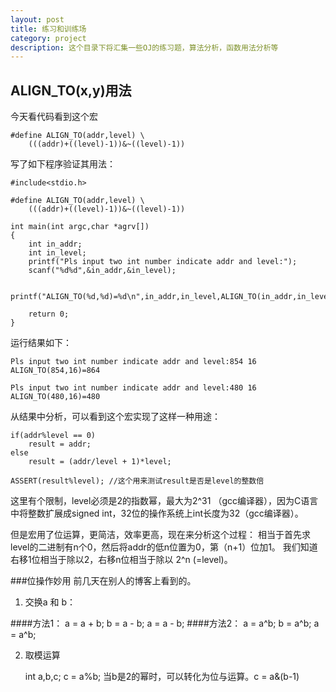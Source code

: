 ```yaml
---
layout: post
title: 练习和训练场
category: project
description: 这个目录下将汇集一些OJ的练习题，算法分析，函数用法分析等
---
```



## ALIGN_TO(x,y)用法
今天看代码看到这个宏

	#define ALIGN_TO(addr,level) \
		(((addr)+((level)-1))&~((level)-1))

写了如下程序验证其用法：

	#include<stdio.h>

	#define ALIGN_TO(addr,level) \
		(((addr)+((level)-1))&~((level)-1))

	int main(int argc,char *agrv[])
	{
		int in_addr;
		int in_level;
		printf("Pls input two int number indicate addr and level:");
		scanf("%d%d",&in_addr,&in_level);

		printf("ALIGN_TO(%d,%d)=%d\n",in_addr,in_level,ALIGN_TO(in_addr,in_level));

		return 0;
	}

运行结果如下：

	Pls input two int number indicate addr and level:854 16
	ALIGN_TO(854,16)=864

	Pls input two int number indicate addr and level:480 16
	ALIGN_TO(480,16)=480

从结果中分析，可以看到这个宏实现了这样一种用途： 

	if(addr%level == 0)
		result = addr;
	else
		result = (addr/level + 1)*level;

	ASSERT(result%level); //这个用来测试result是否是level的整数倍

这里有个限制，level必须是2的指数幂，最大为2\^31 （gcc编译器），因为C语言中将整数扩展成signed int，32位的操作系统上int长度为32（gcc编译器）。

但是宏用了位运算，更简洁，效率更高，现在来分析这个过程：
相当于首先求level的二进制有n个0，然后将addr的低n位置为0，第（n+1）位加1。
我们知道右移1位相当于除以2，右移n位相当于除以 2\^n (=level)。

###位操作妙用
前几天在别人的博客上看到的。

1. 交换a 和 b：

####方法1：
	a = a + b;
	b = a - b;
	a = a - b;
####方法2：
	a = a^b;
	b = a^b;
	a = a^b;

2. 取模运算

	int a,b,c;
	c = a%b;
	当b是2的幂时，可以转化为位与运算。c = a&(b-1)

	
